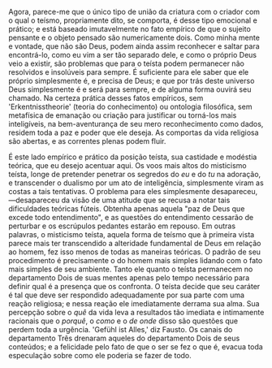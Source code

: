 Agora, parece-me que o único tipo de união da criatura com o criador com o qual o teísmo, propriamente dito, se comporta, é desse tipo emocional e prático; e está baseado imutavelmente no fato empírico de que o sujeito pensante e o objeto pensado são numericamente dois. Como minha mente e vontade, que não são Deus, podem ainda assim reconhecer e saltar para encontrá-lo, como eu vim a ser tão separado dele, e como o próprio Deus veio a existir, são problemas que para o teísta podem permanecer não resolvidos e insolúveis para sempre. É suficiente para ele saber que ele próprio simplesmente é, e precisa de Deus; e que por trás deste universo Deus simplesmente é e será para sempre, e de alguma forma ouvirá seu chamado. Na certeza prática desses fatos empíricos, sem 'Erkentnisstheorie' (teoria do conhecimento) ou ontologia filosófica, sem metafísica de emanação ou criação para justificar ou torná-los mais inteligíveis, na bem-aventurança de seu mero reconhecimento como dados, residem toda a paz e poder que ele deseja. As comportas da vida religiosa são abertas, e as correntes plenas podem fluir.

É este lado empírico e prático da posição teísta, sua castidade e modéstia teórica, que eu desejo acentuar aqui. Os voos mais altos do misticismo teísta, longe de pretender penetrar os segredos do _eu_ e do _tu_ na adoração, e transcender o dualismo por um ato de inteligência, simplesmente viram as costas a tais tentativas. O problema para eles simplesmente desapareceu,—desapareceu da visão de uma atitude que se recusa a notar tais dificuldades teóricas fúteis. Obtenha apenas aquela "paz de Deus que excede todo entendimento", e as questões do entendimento cessarão de perturbar e os escrúpulos pedantes estarão em repouso. Em outras palavras, o misticismo teísta, aquela forma de teísmo que à primeira vista parece mais ter transcendido a alteridade fundamental de Deus em relação ao homem, fez isso menos de todas as maneiras teóricas. O padrão de seu procedimento é precisamente o do homem mais simples lidando com o fato mais simples de seu ambiente. Tanto ele quanto o teísta permanecem no departamento Dois de suas mentes apenas pelo tempo necessário para definir qual é a presença que os confronta. O teísta decide que seu caráter é tal que deve ser respondido adequadamente por sua parte com uma reação religiosa; e nessa reação ele imediatamente derrama sua alma. Sua percepção sobre o _quê_ da vida leva a resultados tão imediata e intimamente racionais que o _porquê_, o _como_ e o _de onde_ disso são questões que perdem toda a urgência. 'Gefühl ist Alles,' diz Fausto. Os canais do departamento Três drenaram aqueles do departamento Dois de seus conteúdos; e a felicidade pelo fato de que o ser se fez o que é, evacua toda especulação sobre como ele poderia se fazer de todo.